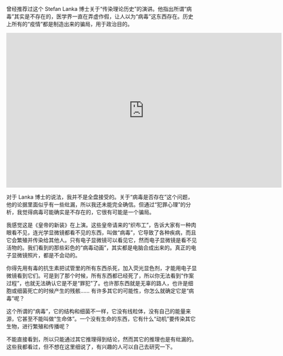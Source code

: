 曾经推荐过这个 Stefan Lanka 博士关于“传染理论历史”的演讲。他指出所谓“病毒”其实是不存在的，医学界一直在弄虚作假，让人以为“病毒”这东西存在。历史上所有的“疫情”都是制造出来的骗局，用于政治目的。

<div id="youtube2-3cnlynJZLtM" class="youtube-wrap" data-attrs="{&quot;videoId&quot;:&quot;3cnlynJZLtM&quot;,&quot;startTime&quot;:null,&quot;endTime&quot;:null}">

<div class="youtube-inner"><iframe src="https://www.youtube-nocookie.com/embed/3cnlynJZLtM?rel=0&amp;autoplay=0&amp;showinfo=0&amp;enablejsapi=0" frameborder="0" loading="lazy" gesture="media" allow="autoplay; fullscreen" allowautoplay="true" allowfullscreen="true" width="728" height="409"></iframe></div>

</div>

对于 Lanka 博士的说法，我并不是全盘接受的。关于“病毒是否存在”这个问题，他的论据里面似乎有一些纰漏，所以我还未能完全确信。但通过“犯罪心理”的分析，我觉得病毒可能确实是不存在的，它很有可能是一个骗局。

我感觉这是《皇帝的新装》在上演。这些皇帝请来的“织布工”，告诉大家有一种肉眼看不见，连光学显微镜都看不见的东西，叫做“病毒”，它导致了各种疾病，而且它会繁殖并传染给其他人。只有电子显微镜可以看见它，然而电子显微镜是看不见活物的。我们看到的那些彩色的“病毒动画”，其实都是电脑合成出来的。真正的电子显微镜照片，都是不会动的。

你得先用有毒的抗生素把试管里的所有东西杀死，加入荧光显色剂，才能用电子显微镜看到它们。可是到了那个时候，所有东西都已经死了，所以你无法看到“作案过程”，也就无法确认它是不是“罪犯”了。也许那东西就是无辜的路人，也许是细胞或细菌死亡的时候产生的残骸…… 有许多其它的可能性，你怎么就确定它是“病毒”呢？

这个所谓的“病毒”，它的结构和细菌不一样，它没有线粒体，没有自己的能量来源，它甚至不能叫做“生命体”。一个没有生命的东西，它有什么“动机”要传染其它生物，进行繁殖和传播呢？

不能直接看到，所以只能通过其它推理得到结论，然而其它的推理也是有纰漏的。这些我都看过，但不想在这里细说了，有兴趣的人可以自己去研究一下。
